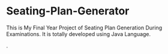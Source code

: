 # Seating-Plan-Generator

This is My Final Year Project of Seating Plan Generation During Examinations. It is totally developed using Java Language.

























































































































































































































































































































































































































.






































